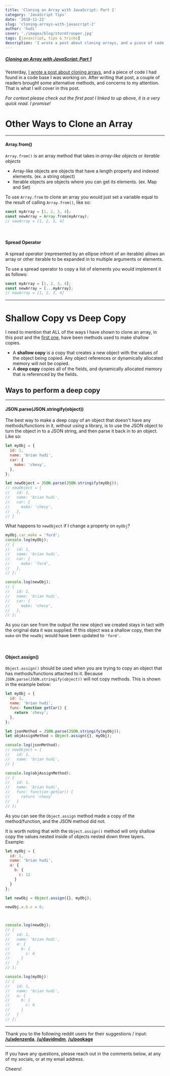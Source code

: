 ```yaml
---
title: 'Cloning an Array with JavaScript: Part 2'
category: 'JavaScript Tips'
date: '2018-11-22'
slug: 'cloning-arrays-with-javascript-2'
author: 'hudi'
cover: './images/blog/stormtrooper.jpg'
tags: [javascript, tips & tricks]
description: 'I wrote a post about cloning arrays, and a piece of code I had found in a code base I was working on. After writing that post, a couple of readers brought some alternative methods, and concerns to my attention. That is what I will cover in this post'
---
```


##### [Cloning an Array with JavaScript: Part 1](https://brianhudi.com/blog/cloning-arrays-with-javascript)

Yesterday, [I wrote a post about cloning arrays](https://brianhudi.com/blog/cloning-arrays-with-javascript), and a piece of code I had found in a code base I was working on. After writing that post, a couple of readers brought some alternative methods, and concerns to my attention. That is what I will cover in this post.

_For context please check out the first post I linked to up above, it is a very quick read. I promise!_

# Other Ways to Clone an Array

---

#### Array.from()

`Array.from()` is an array method that takes in _array-like objects_ or _iterable objects_

- Array-like objects are objects that have a length property and indexed elements. (ex. a string object)
- Iterable objects are objects where you can get its elements. (ex. Map and Set)

To use `Array.from` to clone an array you would just set a variable equal to the result of calling `Array.from()`, like so:

```javascript
const myArray = [1, 2, 3, 4];
const newArray = Array.from(myArray);
// newArray = [1, 2, 3, 4]
```

<br>

#### Spread Operator

A spread operator (represented by an ellipse infront of an iterable) allows an array or other iterable to be expanded in to multiple arguments or elements.

To use a spread operator to copy a list of elements you would implement it as follows:

```javascript
const myArray = [1, 2, 3, 4];
const newArray = [...myArray];
// newArray = [1, 2, 3, 4]
```

---

# Shallow Copy vs Deep Copy

I need to mention that ALL of the ways I have shown to clone an array, in this post and the [first one](https://brianhudi.com/cloning-arrays-with-javascript), have been methods used to make shallow copies.

- A **shallow copy** is a copy that creates a new object with the values of the object being copied. Any object references or dynamically allocated memory will not be copied.
- A **deep copy** copies all of the fields, and dynamically allocated memory that is referenced by the fields.

## Ways to perform a deep copy

---

#### JSON.parse(JSON.stringify(object))

The best way to make a deep copy of an object that doesn't have any methods/functions in it, without using a library, is to use the JSON object to turn the object in to a JSON string, and then parse it back in to an object. Like so:

```javascript
let myObj = {
  id: 1,
  name: 'brian hudi',
  car: {
    make: 'chevy',
  },
};

let newObject = JSON.parse(JSON.stringify(myObj));
// newObject = {
//   id: 1,
//   name: 'brian hudi',
//   car: {
//     make: 'chevy',
//   },
// }
```

What happens to `newObject` if I change a property on `myObj`?

```javascript
myObj.car.make = 'ford';
console.log(myObj);
// {
//   id: 1,
//   name: 'brian hudi',
//   car: {
//     make: 'ford',
//   },
// };

console.log(newObj);
// {
//   id: 1,
//   name: 'brian hudi',
//   car: {
//     make: 'chevy',
//   },
// };
```

As you can see from the output the new object we created stays in tact with the original data it was supplied. If this object was a shallow copy, then the `make` on the `newObj` would have been updated to `'ford'`.

<br>

#### Object.assign()

`Object.assign()` should be used when you are trying to copy an object that has methods/functions attached to it. Because `JSON.parse(JSON.stringify(object))` will not copy methods. This is shown in the example below:

```javascript
let myObj = {
  id: 1,
  name: 'brian hudi',
  func: function getCar() {
    return 'chevy';
  },
};

let jsonMethod = JSON.parse(JSON.stringify(myObj));
let objAssignMethod = Object.assign({}, myObj);

console.log(jsonMethod);
// newObject = {
//   id: 1,
//   name: 'brian hudi',
// }

console.log(objAssignMethod);
// {
//   id: 1,
//   name: 'brian hudi',
//   func: function getCar() {
//     return 'chevy'
//   }
// };
```

As you can see the `Object.assign` method made a copy of the method/function, and the JSON method did not.

It is worth noting that with the `Object.assign()` method will only shallow copy the values nested inside of objects nested down three layers. Example:

```javascript
let myObj = {
  id: 1,
  name: 'brian hudi',
  a: {
    b: {
      c: 12
    }
  }
};

let newObj = Object.assign({}, myObj);

newObj.a.b.c = 6;



console.log(newObj);
// {
//   id: 1,
//   name: 'brian hudi',
//   a: {
//     b: {
//       c: 6
//     }
//   }
// };

console.log(myObj):
// {
//   id: 1,
//   name: 'brian hudi',
//   a: {
//     b: {
//       c: 6
//     }
//   }
// };
```

---

Thank you to the following reddit users for their suggestions / input:
**[/u/adenzerda](https://www.reddit.com/user/adenzerda)**, **[/u/davidmdm](https://www.reddit.com/user/davidmdm)**, **[/u/pookage](https://www.reddit.com/user/pookage)**

---

If you have any questions, please reach out in the comments below, at any of my socials, or at my email address.

Cheers!
